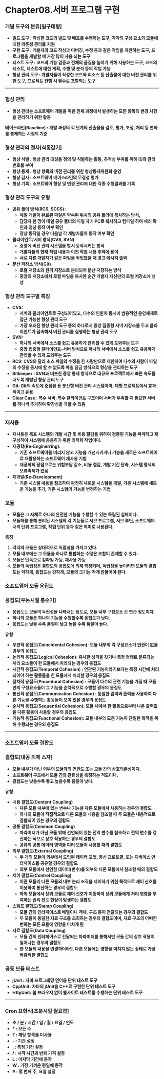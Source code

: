 # **Chapter08.서버 프로그램 구현**

### **개발 도구의 분류[빌구태형]**

- **빌드 도구 : 작성한 코드의 빌드 및 배포를 수행하는 도구, 각각의 구성 요소와 모듈에 대한 의존성 관리를 지원**
- **구현 도구 : 개발자의 코드 작성과 디버깅, 수정 등과 같은 작업을 지원하는 도구, 프로그램을 개발할 때 가장 많이 사용 되는 도구**
- **테스트 도구 : 코드의 기능 검증과 전체의 품질을 높이기 위해 사용하는 도구, 코드의 테스트, 테스트에 대한 계획, 수행 및 분석 등의 작업 가능**
- **형상 관리 도구 : 개발자들이 작성한 코드와 리소스 등 산출물에 대한 버전 관리를 위한 도구, 프로젝트 진행 시 필수로 포함되는 도구**

---

### **형상 관리**

- **형상 관리는 소프트웨어 개발을 위한 전체 과정에서 발생하는 모든 항목의 변경 사항을 관리하기 위한 활동**

**베이스라인(Baseline) : 개발 과정의 각 단계의 산출물을 검토, 평가, 조정, 처리 등 변화를 통제하는 시점의 기준**

### **형상 관리의 절차[식통감기]**

- **형상 식별 : 형상 관리 대상을 정의 및 식별하는 활동, 추적성 부여를 위해 ID와 관리번호를 부여**
- **형상 통제 : 형상 항목의 버전 관리를 위한 형상통제위원회 운영**
- **형상 감사 : 소프트웨어 베이스라인의 무결성 평가**
- **형상 기록 : 소프트웨어 형상 및 변경 관리에 대한 각종 수행결과를 기록**

### **형상 관리 도구의 유형**

- **공유 폴더 방식(RCS, SCCS) :**
  - **매일 개발이 완료된 파일은 약속된 위치의 공유 폴더에 복사하는 방식,**
  - **담당자 한 명이 매일 공유 폴더의 파일 자기 PC로 복사하고 컴파일 하여 에러 확인과 정상 동작 여부 확인**
  - **정상 동작일 경우 다음날 각 개발자들이 동작 여부 확인**
- **클라이언트/서버 방식(CVS, SVN)**
  - **중앙에 버전 관리 시스템을 항시 동작시키는 방식**
  - **개발자들의 현재 작업 내용과 이전 작업 내용 추적에 용이**
  - **서로 다른 개발자가 같은 파일을 작업했을 때 경고 메시지 출력**
- **분산 저장소 방식(Git)**
  - **로컬 저장소와 원격 저장소로 분리되어 분산 저장하는 방식**
  - **중앙의 저장소에서 로컬 파일을 복사한 순간 개발자 자신만의 로컬 저장소에 생성**

### **형상 관리 도구별 특징**

- **CVS:**
  - **서버와 클라이언트로 구성되어있고, 다수의 인원이 동시에 범용적인 운영체제로 접근 가능한 형상 관리 도구**
  - **가장 오래된 형상 관리 도구 중의 하나로서 중앙 집중형 서버 저장소를 두고 클라이언트가 접속해서 버전 관리를 실행하는 형상 관리 도구**
- **SVN:**
  - **하나의 서버에서 소스를 쉽고 유용하게 관리할 수 있게 도와주는 도구**
  - **중앙 집중형 클라이언트-서버 방식으로 하나의 서버에서 소스를 쉽고 유용하게 관리할 수 있게 도와주는 도구**
- **RCS: CVS와 달리 소스 파일의 수정을 한 사람만으로 제한하여 다수의 사람이 파일의 수정을 동시에 할 수 없도록 파일 잠금 방식으로 형상을 관리하는 도구**
- **Bitkeeper : SVN과 비슷한 중앙 통제 방식으로 대규모 프로젝트에서 빠른 속도를 내도록 개발된 형상 관리 도구**
- **Git: Git의 속도에 중점을 둔 분산형 버전 관리 시스템이며, 대형 프로젝트에서 효과적이고 유용**
- **Clear Case : 복수 서버, 복수 클라이언트 구조이며 서버가 부족할 때 필요한 서버를 하나씩 추가하여 확장성을 기할 수 있음**

---

### **재사용**

- **재사용은 목표 시스템의 개발 시간 및 비용 절감을 위하여 검증된 기능을 파악하고 재구성하여 시스템에 응용하기 위한 최적화 작업이다.**
- **재공학(Re-Enginerring):**
  - **기존 소프트웨어를 버리지 않고 기능을 개선시키거나 기능을 새로운 소프트웨어로 재활용하는 소프트웨어 재사용 기법**
  - **재공학의 장점으로는 위험부담 감소, 비용 절감, 개발 기간 단축, 시스템 명세의 오류억제가 있음**
- **재개발(Re-Development)**
  - **기존 시스템 내용을 참조하여 완전히 새로운 시스템을 개발, 기존 시스템에 새로운 기능을 추가, 기존 시스템의 기능을 변경하는 기법**

### **모듈**

- **모듈은 그 자체로 하나의 완전한 기능을 수행할 수 있는 독립된 실체이다.**
- **모듈화를 통해 분리된 시스템의 각 기능들로 서브 프로그램, 서브 루틴, 소프트웨어 내의 단위 프로그램, 작업 단위 등과 같은 의미로 사용된다.**

**특징**

1. **각각의 모듈은 상대적으로 독립성을 가지고 있다.**
2. **모듈 내부에는 그 모듈을 하나로 통합하는 수많은 조합이 존재할 수 있다.**
3. **모듈은 단독으로 컴파일 가능, 재사용 가능**
4. **모듈의 독립성은 결합도와 응집도에 의해 측정되며, 독립성을 높이려면 모듈의 결합도는 약하게, 응집도는 강하게, 모듈의 크기는 작게 만들어야 한다.**

### **소프트웨어 모듈 응집도**

### **응집도[우논시절 통순기]**

- **응집도는 모듈의 독립성을 나타내는 정도로, 모듈 내부 구성요소 간 연관 정도이다.**
- **하나의 모듈은 하나의 기능을 수행할수록 응집도가 낮다.**
- **응집도는 낮을 수록 품질이 낮고 높을 수록 품질이 높다.**

**유형**

- **우연적 응집도(Coincidental Cohesion): 모듈 내부의 각 구성요소가 연관이 없을 경우의 응집도**
- **논리적 응집도(Logical Cohesion): 유사한 성격을 갖거나 특정 형태로 분류되는 처리 요소들이 한 모듈에서 처리되는 경우의 응집도**
- **시간적 응집도(Temporal Cohesion) : 연관된 기능이라기보다는 특정 시간에 처리되어야 하는 활동들을 한 모듈에서 처리할 경우의 응집도**
- **절차적 응집도(Procedural Cohesion) : 모듈이 다수의 관련 기능을 가질 때 모듈 안의 구성요소들이 그 기능을 순차적으로 수행할 경우의 응집도**
- **통신적 응집도(Communication Cohesion) : 동일한 입력과 출력을 사용하여 다른 기능을 수행하는 활동들이 모여 있을 경우의 응집도**
- **순차적 응집도(Sequential Cohesion): 모듈 내에서 한 활동으로부터 나온 출력값을 다른 활동이 사용할 경우의 응집도**
- **기능적 응집도(Functional Cohesion): 모듈 내부의 모든 기능이 단일한 목적을 위해 수행되는 경우의 응집도**

---

### **소프트웨어 모듈 결합도**

### **결합도[내공 외제 스자]**

- **모듈 내부가 아닌 외부의 모듈과의 연관도 또는 모듈 간의 상호의존성이다.**
- **소프트웨어 구조에서 모듈 간의 관련성을 측정하는 척도이다.**
- **결합도는 낮을수록 좋고 높을수록 품질이 낮다.**

**유형**

- **내용 결합도(Content Coupling)**
  - **다른 모듈 내부에 있는 변수나 기능을 다른 모듈에서 사용하는 경우의 결합도**
  - **하나의 모듈이 직접적으로 다른 모듈의 내용을 참조할 때 두 모듈은 내용적으로 결합되어 있는 경우의 결합도**
- **공통 결합도(Common Coupling)**
  - **파라미터가 아닌 모듈 밖에 선언되어 있는 전역 변수를 참조하고 전역 변수를 갱신하는 식으로 상호 작용하는 경우의 결합도**
  - **공유의 공통 데이터 영역을 여러 모듈이 사용할 때의 결합도**
- **외부 결합도(External Coupling)**
  - **두 개의 모듈이 외부에서 도입된 데이터 포맷, 통신 프로토콜, 또는 디바이스 인터페이스를 공유할 경우의 결합도**
  - **외부 모듈에서 선언한 데이터(변수)를 외부의 다른 모듈에서 참조할 때의 결합도**
- **제어 결합도(Control Coupling)**
  - **어떤 모듈이 다른 모듈의 내부 논리 조직을 제어하기 위한 목적으로 제어 신호를 이용하여 통신하는 경우의 결합도**
  - **하위 모듈에서 상위 모듈로 제어 신호가 이동하여 상위 모듈에게 처리 명령을 부여하는 권리 전도 현상이 발생하는 결합도**
- **스탬프 결합도(Stamp Coupling)**
  - **모듈 간의 인터페이스로 배열이나 객체, 구조 등이 전달되는 경우의 결합도**
  - **두 모듈이 동일한 자료 구조를 조회하는 경우의 결합도이며, 자료 구조의 어떠한 변화는 모든 모듈에 영향을 미치게 됨**
- **자료 결합도(Data Coupling)**
  - **모듈 간의 인터페이스로 전달되는 파라미터를 통해서만 모듈 간의 상호 작용이 일어나는 경우의 결합도**
  - **한 모듈의 내용을 변경하더라도 다른 모듈에는 영향을 미치지 않는 상태로 가장 바람직한 결합도**

### **공동 모듈 테스트**

- **jUnit : 자바 프로그래밍 언어용 단위 테스트 도구**
- **CppUnit: 자바의 jUnit을 C++로 구현한 단위 테스트 도구**
- **HttpUnit: 웹 브라우저 없이 웹사이트 테스트를 수행하는 단위 테스트 도구**

---

### **Cron 표현식[초분시일 월요연]**

- **초 / 분 / 시간 / 일 / 월 / 요일 / 연도**
- **\* : 모든 수**
- **? : 해당 항목을 미사용**
- **- : 기간 설정**
- **. : 특정 기간 설정**
- **/ : 시작 시간과 반복 가격 설정**
- **L : 마지막 기간에 동작**
- **W : 가장 가까운 평일에 동작**
- **# : 몇 번째 주, 요일 설정**
